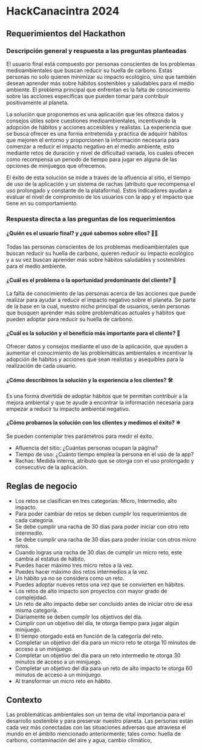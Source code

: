 # HackCanacintra 2024

## Requerimientos del Hackathon

### Descripción general y respuesta a las preguntas planteadas

El usuario final está compuesto por personas conscientes de los problemas medioambientales que buscan reducir su huella de carbono. Estas personas no solo quieren minimizar su impacto ecológico, sino que también desean aprender más sobre hábitos sostenibles y saludables para el medio ambiente. El problema principal que enfrentan es la falta de conocimiento sobre las acciones específicas que pueden tomar para contribuir positivamente al planeta.

La solución que proponemos es una aplicación que les ofrezca datos y consejos útiles sobre cuestiones medioambientales, incentivando la adopción de hábitos y acciones accesibles y realistas. La experiencia que se busca ofrecer es una forma entretenida y práctica de adquirir hábitos que mejoren el entorno y proporcionen la información necesaria para comenzar a reducir el impacto negativo en el medio ambiente, esto mediante retos de duración y nivel de dificultad variada, los cuales ofrecen como recompensa un periodo de tiempo para jugar en alguna de las opciones de minijuegos que ofrecemos.

El éxito de esta solución se mide a través de la afluencia al sitio, el tiempo de uso de la aplicación y un sistema de rachas (atributo que recompensa el uso prolongado y constante de la plataforma). Estos indicadores ayudan a evaluar el nivel de compromiso de los usuarios con la app y el impacto que tiene en su comportamiento.

### Respuesta directa a las preguntas de los requerimientos

#### ¿Quién es el usuario final? y ¿qué sabemos sobre ellos? 🧑‍💻

Todas las personas conscientes de los problemas medioambientales que buscan reducir
su huella de carbono, quieren reducir su impacto ecológico y a su vez buscan
aprender más sobre hábitos saludables y sostenibles para el medio ambiente.

#### ¿Cuál es el problema o la oportunidad predominante del cliente? 🤔

La falta de conocimiento de las personas acerca de las acciones que puede 
realizar para ayudar a reducir el impacto negativo sobre el planeta. Se 
parte de la base en la cual, nuestro nicho principal de usuarios, serán
personas que busquen aprender más sobre problemáticas actuales y
hábitos que pueden adoptar para reducir su huella de carbono.

#### ¿Cuál es la solución y el beneficio más importante para el cliente? 🌱

Ofrecer datos y consejos mediante el uso de la aplicación, que ayuden
a aumentar el conocimiento de las problemáticas ambientales e incentivar la adopción
de hábitos y acciones que sean realistas y asequibles para la realización
de cada usuario. 

#### ¿Cómo describimos la solución y la experiencia a los clientes? 🛠️

Es una forma divertida de adoptar hábitos que te permitan contribuir a 
la mejora ambiental y que te ayude a encontrar la información necesaria
para empezar a reducir tu impacto ambiental negativo.

#### ¿Cómo probamos la solución con los clientes y medimos el éxito? ⚛️

Se pueden contemplar tres parámetros para medir el éxito.

- Afluencia del sitio: ¿Cuántas personas ocupan la página?
- Tiempo de uso: ¿Cuánto tiempo emplea la persona en el uso de la app?
- Rachas: Medida interna, atributo que se otorga con el uso prolongado y consecutivo de la aplicación.

## Reglas de negocio 

- Los retos se clasifican en tres categorías: Micro, Intermedio, alto impacto.
- Para poder cambiar de retos se deben cumplir los requerimientos de cada categoría.
- Se debe cumplir una racha de 30 días para poder iniciar con otro reto intermedio.
- Se debe cumplir una racha de 30 días para poder iniciar con otros micro retos.
- Cuando logras una racha de 30 días de cumplir un micro reto, este cambia al estatus de hábito.
- Puedes hacer máximo tres micro retos a la vez.
- Puedes hacer máximo dos retos intermedios a la vez.
- Un hábito ya no se considera como un reto.
- Puedes adoptar nuevos retos una vez que se convierten en hábitos.
- Los retos de alto impacto son proyectos con mayor grado de complejidad.
- Un reto de alto impacto debe ser concluido antes de iniciar otro de esa misma categoría.
- Diariamente se deben cumplir los objetivos del día.
- Cumplir con un objetivo del día, te otorga tiempo para jugar algún minijuego.
- El tiempo otorgado está en función de la categoría del reto.
- Completar un objetivo del día para un micro reto te otorga 10 minutos de acceso a un minijuego.
- Completar un objetivo del día para un reto intermedio te otorga 30 minutos de acceso a un minijuego.
- Completar un objetivo del día para un reto de alto impacto te otorga 60 minutos de acceso a un minijuego.
- Al transformar un micro reto en hábito.

##  Contexto

Las problemáticas ambientales son un tema de vital importancia para el desarrollo sostenible
y para preservar nuestro planeta. Las personas están cada vez más conectadas con las 
situaciones adversas que atraviesa el mundo en el ámbito mencionado anteriormente; tales
como: huella de carbono, contaminación del aire y agua, cambio climático, 
